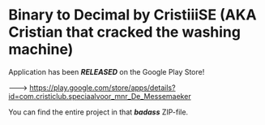# Binary to Decimal by CristiiiSE (AKA Cristian that cracked the washing machine) 

Application has been *****RELEASED***** on the Google Play Store!

---> https://play.google.com/store/apps/details?id=com.cristiclub.speciaalvoor_mnr_De_Messemaeker

You can find the entire project in that *****badass***** ZIP-file.
